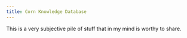 ```yaml
---
title: Corn Knowledge Database
---
```


This is a very subjective pile of stuff that in my mind is worthy to share.
